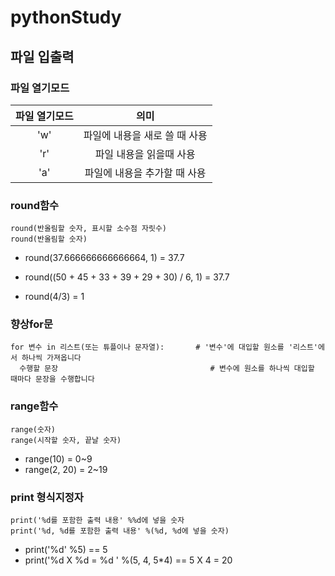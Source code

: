 # pythonStudy

## 파일 입출력

### 파일 열기모드
|파일 열기모드|의미|
|:------------:|:---:|
|'w'|파일에 내용을 새로 쓸 때 사용|
|'r'|파일 내용을 읽을때 사용|
|'a'|파일에 내용을 추가할 때 사용|





### round함수
```
round(반올림할 숫자, 표시할 소수점 자릿수)
round(반올림할 숫자)
```
- round(37.666666666666664, 1) = 37.7
- round((50 + 45 + 33 + 39 + 29 + 30) / 6, 1) = 37.7

- round(4/3) = 1

### 향상for문
```
for 변수 in 리스트(또는 튜플이나 문자열):       # '변수'에 대입할 원소를 '리스트'에서 하나씩 가져옵니다
  수행할 문장                                  # 변수에 원소를 하나씩 대입할 때마다 문장을 수행합니다
```

### range함수
```
range(숫자)
range(시작할 숫자, 끝날 숫자)
```
- range(10) = 0~9
- range(2, 20) = 2~19

### print 형식지정자
```
print('%d를 포함한 출력 내용' %%d에 넣을 숫자
print('%d, %d를 포함한 출력 내용' %(%d, %d에 넣을 숫자)
```
- print('%d' %5) == 5
- print('%d X %d = %d ' %(5, 4, 5*4) == 5 X 4 = 20


















